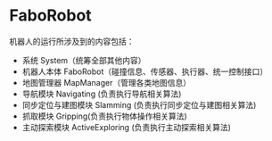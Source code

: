 # FaboRobot

机器人的运行所涉及到的内容包括：
- 系统 System（统筹全部其他内容）
- 机器人本体 FaboRobot（碰撞信息、传感器、执行器、统一控制接口）
- 地图管理器 MapManager（管理各类地图信息）
- 导航模块 Navigating (负责执行导航相关算法)
- 同步定位与建图模块 Slamming (负责执行同步定位与建图相关算法)
- 抓取模块 Gripping(负责执行物体操作相关算法)
- 主动探索模块 ActiveExploring (负责执行主动探索相关算法)